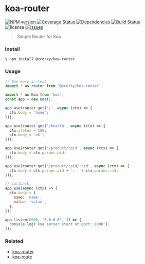 # koa-router

[![NPM version](https://img.shields.io/npm/v/@zcorky/koa-router.svg?style=flat)](https://www.npmjs.com/package/@zcorky/koa-router)
[![Coverage Status](https://img.shields.io/coveralls/zcorky/koa-router.svg?style=flat)](https://coveralls.io/r/zcorky/koa-router)
[![Dependencies](https://david-dm.org/@zcorky/koa-router/status.svg)](https://david-dm.org/@zcorky/koa-router)
[![Build Status](https://travis-ci.com/zcorky/koa-router.svg?branch=master)](https://travis-ci.com/zcorky/koa-router)
![license](https://img.shields.io/github/license/zcorky/koa-router.svg)
[![issues](https://img.shields.io/github/issues/zcorky/koa-router.svg)](https://github.com/zcorky/koa-router/issues)

> Simple Router for Koa

### Install

```
$ npm install @zcorky/koa-router
```

### Usage

```javascript
// See more in test
import * as router from '@zcorky/koa-router';

import * as Koa from 'koa';
const app = new Koa();

app.use(router.get('/', async (ctx) => {
  ctx.body = 'home';
}));

app.use(router.get('/health', async (ctx) => {
  ctx.status = 200;
  ctx.body = 'ok';
}));

app.use(router.get('/product/:pid', async (ctx) => {
  ctx.body = ctx.params.pid;
}));

app.use(router.get('/product/:pid/:cid', async (ctx) => {
  ctx.body = ctx.params.pid + ': ' + ctx.params.cid;
}));

// fallback
app.use(async (ctx) => {
  ctx.body = {
    name: 'name',
    value: 'value',
  };
});

app.listen(8000, '0.0.0.0', () => {
  console.log('koa server start at port: 8000');
});
```

### Related
* [koa-router](https://github.com/alexmingoia/koa-router)
* [koa-route](https://github.com/koajs/route)